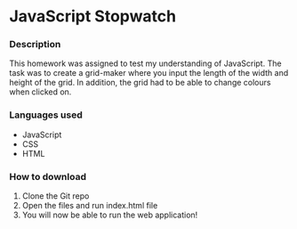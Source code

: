 # JavaScript Stopwatch

### Description
This homework was assigned to test my understanding of JavaScript. The task was to create a grid-maker where you input the length of the width and height of the grid. In addition, the grid had to be able to change colours when clicked on. 

### Languages used
* JavaScript
* CSS
* HTML

### How to download
1. Clone the Git repo
2. Open the files and run index.html file
3. You will now be able to run the web application!
